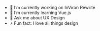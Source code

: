 
- 🔭 I’m currently working on InViron Rewrite
- 🌱 I’m currently learning Vue.js
- 💬 Ask me about UX Design
- ⚡ Fun fact: I love all things design
